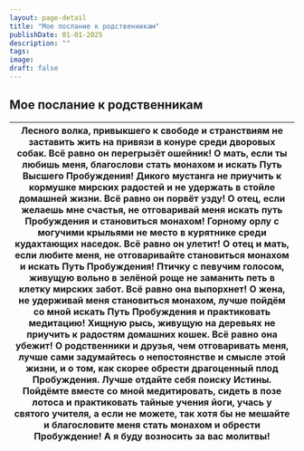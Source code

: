 ```yaml
---
layout: page-detail
title: "Мое послание к родственникам"
publishDate: 01-01-2025
description: ""
tags:
image:
draft: false
---
```


## Мое послание к родственникам
| Лесного волка, привыкшего к свободе и странствиям не заставить жить на привязи в конуре среди дворовых собак. Всё равно он перегрызёт ошейник! О мать, если ты любишь меня, благослови стать монахом и искать Путь Высшего Пробуждения! Дикого мустанга не приучить к кормушке мирских радостей и не удержать в стойле домашней жизни. Всё равно он порвёт узду! О отец, если желаешь мне счастья, не отговаривай меня искать путь Пробуждения и становиться монахом! Горному орлу с могучими крыльями не место в курятнике среди кудахтающих наседок. Всё равно он улетит! О отец и мать, если любите меня, не отговаривайте становиться монахом и искать Путь Пробуждения! Птичку с певучим голосом, живущую вольно в зелёной роще не заманить петь в клетку мирских забот. Всё равно она выпорхнет! О жена, не удерживай меня становиться монахом, лучше пойдём со мной искать Путь Пробуждения и практиковать медитацию! Хищную рысь, живущую на деревьях не приучить к радостям домашних кошек. Всё равно она убежит! О родственники и друзья, чем отговаривать меня, лучше сами задумайтесь о непостоянстве и смысле этой жизни, и о том, как скорее обрести драгоценный плод Пробуждения. Лучше отдайте себя поиску Истины. Пойдёмте вместе со мной медитировать, сидеть в позе лотоса и практиковать тайные учения йоги, учась у святого учителя, а если не можете, так хотя бы не мешайте и благословите меня стать монахом и обрести Пробуждение! А я буду возносить за вас молитвы! |
| ---------------------------------------------------------------------------------------------------------------------------------------------------------------------------------------------------------------------------------------------------------------------------------------------------------------------------------------------------------------------------------------------------------------------------------------------------------------------------------------------------------------------------------------------------------------------------------------------------------------------------------------------------------------------------------------------------------------------------------------------------------------------------------------------------------------------------------------------------------------------------------------------------------------------------------------------------------------------------------------------------------------------------------------------------------------------------------------------------------------------------------------------------------------------------------------------------------------------------------------------------------------------------------------------------------------------------------------------------------------------------------------------------------------------------------------------------------------------------------------------- |
  
  
